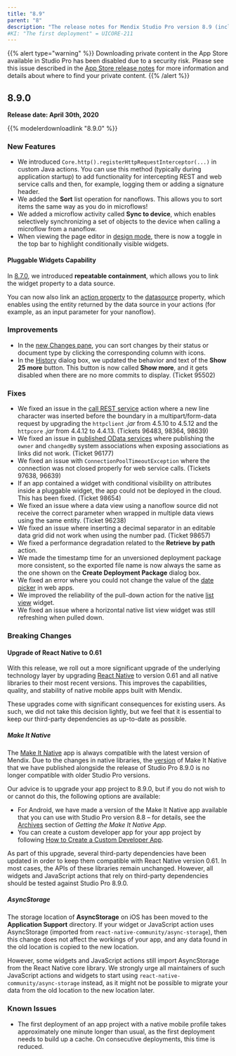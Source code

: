 ```yaml
---
title: "8.9"
parent: "8"
description: "The release notes for Mendix Studio Pro version 8.9 (including all patches) with details on new features, bug fixes, and known issues."
#KI: "The first deployment" = UICORE-211
---
```


{{% alert type="warning" %}}
Downloading private content in the App Store available in Studio Pro has been disabled due to a security risk. Please see this issue described in the [App Store release notes](../app-store/index#private-fix) for more information and details about where to find your private content.
{{% /alert %}}

## 8.9.0

**Release date: April 30th, 2020**

{{% modelerdownloadlink "8.9.0" %}}

### New Features

* We introduced `Core.http().registerHttpRequestInterceptor(...)` in custom Java actions. You can use this method (typically during application startup) to add functionality for intercepting REST and web service calls and then, for example, logging them or adding a signature header.
* We added the **Sort** list operation for nanoflows. This allows you to sort items the same way as you do in microflows!
* We added a microflow activity called **Sync to device**, which enables selectively synchronizing a set of objects to the device when calling a microflow from a nanoflow.
* When viewing the page editor in [design mode](/refguide/page#design-mode), there is now a toggle in the top bar to highlight conditionally visible widgets.

#### Pluggable Widgets Capability

In [8.7.0](8.7#capability), we introduced **repeatable containment**, which allows you to link the widget property to a data source.

You can now also link an [action property](/apidocs-mxsdk/apidocs/property-types-pluggable-widgets#action) to the [datasource](/apidocs-mxsdk/apidocs/property-types-pluggable-widgets#datasource) property, which enables using the entity returned by the data source in your actions (for example, as an input parameter for your nanoflow).

### Improvements

* In the [new Changes pane](/refguide/preferences-dialog#new-changes), you can sort changes by their status or document type by clicking the corresponding column with icons. 
* In the [History](/refguide/history-dialog) dialog box, we updated the behavior and text of the **Show 25 more** button. This button is now called **Show more**, and it gets disabled when there are no more commits to display. (Ticket 95502)

### Fixes

* We fixed an issue in the [call REST service](/refguide/call-rest-action) action where a new line character was inserted before the boundary in a multipart/form-data request by upgrading the `httpclient` *.jar* from 4.5.10 to 4.5.12 and the `httpcore` *.jar* from 4.4.12 to 4.4.13. (Tickets 96483, 98364, 98639)
* We fixed an issue in [published OData services](/refguide/published-odata-services) where publishing the `owner` and `changedBy` system associations when exposing associations as links did not work. (Ticket 96177)
* We fixed an issue with `ConnectionPoolTimeoutException` where the connection was not closed properly for web service calls. (Tickets 97638, 96639)
* If an app contained a widget with conditional visibility on attributes inside a pluggable widget, the app could not be deployed in the cloud. This has been fixed. (Ticket 98654)
* We fixed an issue where a data view using a nanoflow source did not receive the correct parameter when wrapped in multiple data views using the same entity. (Ticket 96238)
* We fixed an issue where inserting a decimal separator in an editable data grid did not work when using the number pad. (Ticket 98657)
* We fixed a performance degradation related to the **Retrieve by path** action.
* We made the timestamp time for an unversioned deployment package more consistent, so the exported file name is now always the same as the one shown on the **Create Deployment Package** dialog box.
* We fixed an error where you could not change the value of the [date picker](/refguide/date-picker) in web apps.
* We improved the reliability of the pull-down action for the native [list view](/refguide/native-styling-refguide#list-view) widget.
* We fixed an issue where a horizontal native list view widget was still refreshing when pulled down.

### Breaking Changes

#### Upgrade of React Native to 0.61

With this release, we roll out a more significant upgrade of the underlying technology layer by upgrading [React Native](https://reactnative.dev/) to version 0.61 and all native libraries to their most recent versions. This improves the capabilities, quality, and stability of native mobile apps built with Mendix.

These upgrades come with significant consequences for existing users. As such, we did not take this decision lightly, but we feel that it is essential to keep our third-party dependencies as up-to-date as possible.

##### Make It Native

The [Make It Native](/refguide/getting-the-make-it-native-app) app is always compatible with the latest version of Mendix. Due to the changes in native libraries, the [version](/releasenotes/mobile/make-it-native-app#two-zero-zero) of Make It Native that we have published alongside the release of Studio Pro 8.9.0 is no longer compatible with older Studio Pro versions.

Our advice is to upgrade your app project to 8.9.0, but if you do not wish to or cannot do this, the following options are available:

* For Android, we have made a version of the Make It Native app available that you can use with Studio Pro version 8.8 – for details, see the [Archives](/refguide/getting-the-make-it-native-app#archives) section of *Getting the Make It Native App*.
* You can create a custom developer app for your app project by following [How to Create a Custom Developer App](/howto/mobile/how-to-devapps).

As part of this upgrade, several third-party dependencies have been updated in order to keep them compatible with React Native version 0.61. In most cases, the APIs of these libraries remain unchanged. However, all widgets and JavaScript actions that rely on third-party dependencies should be tested against Studio Pro 8.9.0.

##### AsyncStorage

The storage location of **AsyncStorage** on iOS has been moved to the **Application Support** directory. If your widget or JavaScript action uses AsyncStorage (imported from `react-native-community/async-storage`), then this change does not affect the workings of your app, and any data found in the old location is copied to the new location.

However, some widgets and JavaScript actions still import AsyncStorage from the React Native core library. We strongly urge all maintainers of such JavaScript actions and widgets to start using `react-native-community/async-storage` instead, as it might not be possible to migrate your data from the old location to the new location later.

### Known Issues

* The first deployment of an app project with a native mobile profile takes approximately one minute longer than usual, as the first deployment needs to build up a cache. On consecutive deployments, this time is reduced.
